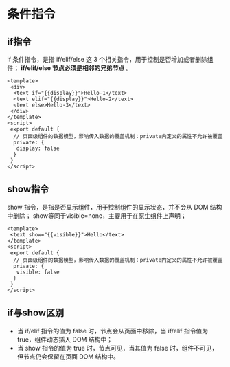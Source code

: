 # 条件指令

## if指令
if 条件指令，是指 if/elif/else 这 3 个相关指令，用于控制是否增加或者删除组件；
**if/elif/else 节点必须是相邻的兄弟节点** 。
```
<template>
 <div>
  <text if="{{display}}">Hello-1</text>
  <text elif="{{display}}">Hello-2</text>
  <text else>Hello-3</text>
 </div>
</template>
<script>
 export default {
  // 页面级组件的数据模型，影响传入数据的覆盖机制：private内定义的属性不允许被覆盖
  private: {
   display: false
  }
 }
</script>
```

## show指令
show 指令，是指是否显示组件，用于控制组件的显示状态，并不会从 DOM 结构中删除；
show等同于visible=none，主要用于在原生组件上声明；
```
<template>
 <text show="{{visible}}">Hello</text>
</template>
<script>
 export default {
  // 页面级组件的数据模型，影响传入数据的覆盖机制：private内定义的属性不允许被覆盖
  private: {
   visible: false
  }
 }
</script>
```

## if与show区别
  * 当 if/elif 指令的值为 false 时，节点会从页面中移除，当 if/elif 指令值为 true，组件动态插入 DOM 结构中；
  * 当 show 指令的值为 true 时，节点可见，当其值为 false 时，组件不可见，但节点仍会保留在页面 DOM 结构中。
